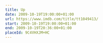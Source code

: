 ```yaml
---
title: Up
date: 2009-10-19T19:00:00+01:00
url: https://www.imdb.com/title/tt1049413/
start: 2009-10-19T19:00:00+01:00
end: 2009-10-19T20:36:00+01:00
placeId: 9C4VHXJM+HC
---
```

